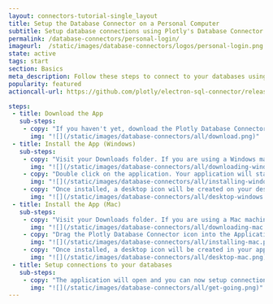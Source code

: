 ```yaml
---
layout: connectors-tutorial-single_layout
title: Setup the Database Connector on a Personal Computer
subtitle: Setup database connections using Plotly's Database Connector
permalink: /database-connectors/personal-login/
imageurl:  /static/images/database-connectors/logos/personal-login.png
state: active
tags: start
section: Basics
meta_description: Follow these steps to connect to your databases using Plotly On-Premise
popularity: featured
actioncall-url: https://github.com/plotly/electron-sql-connector/releases

steps:
 - title: Download the App
   sub-steps:
    - copy: "If you haven't yet, download the Plotly Database Connector from this [web page](https://plot.ly/database-connectors/) to get started! Upon clicking on the download button for either Mac or Windows distribution, a file should be added to your Downloads folder."
      img: "![](/static/images/database-connectors/all/download.png)"
 - title: Install the App (Windows)
   sub-steps:
    - copy: "Visit your Downloads folder. If you are using a Windows machine (Mac instuctions will follow), double click on the application executable."
      img: "![](/static/images/database-connectors/all/downloading-windows.png)"
    - copy: "Double click on the application. Your application will start to install itself. Note that some security settings may require you to install the application as an Administrator (right click and choose the administrator option to do so). The installation process may take up to several minutes."
      img: "![](/static/images/database-connectors/all/installing-windows.png)"
    - copy: "Once installed, a desktop icon will be created on your desktop. Double click on it to open the application."
      img: "![](/static/images/database-connectors/all/desktop-windows.png)"
 - title: Install the App (Mac)
   sub-steps:
    - copy: "Visit your Downloads folder. If you are using a Mac machine (Windows instuctions are in the previous section), double click on the application installer DMG file."
      img: "![](/static/images/database-connectors/all/downloading-mac.png)"
    - copy: "Drag the Plotly Database Connector icon into the Applications folder when prompted."
      img: "![](/static/images/database-connectors/all/installing-mac.png)"
    - copy: "Once installed, a desktop icon will be created in your applications folder. Double click on it to open the application. Note that some security settings may require you to open the application as an Administrator (right click and choose the administrator option to do so). The installation process may take up to several minutes."
      img: "![](/static/images/database-connectors/all/desktop-mac.png)"
 - title: Setup connections to your databases
   sub-steps:
    - copy: "The application will open and you can now setup connections to your databases. For more specific guidance, visit the tutorial for your database visit [our full list](/database-connectors) that includes [MySQL](/database-connectors/mysql), [MS SQL](/plotly-databases/mssql), [PostgreSQL](/plotly-databases/postgres), [MariaDB](/plotly-databases/mariadb), [Redshift](/database-connectors/redshift), [Apache Drill and Parquet files](/database-connectors/apache-drill), [S3](/database-connectors/s3), [Elasticsearch](/database-connectors/elasticsearch) or [request a new one](https://plotly.typeform.com/to/KUiCSl) if you do not see what you want."
      img: "![](/static/images/database-connectors/all/get-going.png)"
---
```

